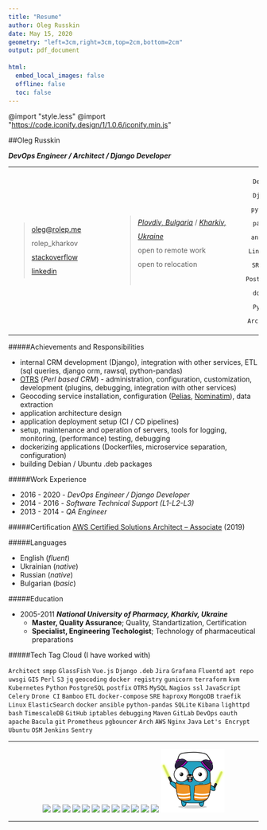 ```yaml
---
title: "Resume"
author: Oleg Russkin
date: May 15, 2020
geometry: "left=3cm,right=3cm,top=2cm,bottom=2cm"
output: pdf_document

html:
  embed_local_images: false
  offline: false
  toc: false
---
```


@import "style.less"
@import "https://code.iconify.design/1/1.0.6/iconify.min.js"

##Oleg Russkin

**_DevOps Engineer / Architect / Django Developer_**

<table style="border-collapse:collapse;width:100%;border-spacing:0px;padding:0;">
<tr style="width:100vw;line-height:2;margin:10px;border-bottom:2px solid gray;">
<td style="border:none;width:auto;min-width:200px;">

> <span class="iconify" data-icon="fa-regular:envelope-open"></span> oleg@rolep.me\
> <span class="iconify" data-icon="simple-icons:skype"></span> rolep_kharkov\
> <span class="iconify" data-icon="simple-icons:stackoverflow"></span> [stackoverflow](https://stackoverflow.com/story/rolep)\
> <span class="iconify" data-icon="simple-icons:linkedin"></span> [linkedin](https://www.linkedin.com/in/rolep)

</td>
<td style="border:none;width:33vm;min-width:250px;">

> <span class="iconify" data-icon="bi:geo-alt"></span> [_Plovdiv, Bulgaria_](https://www.google.com/maps/place/Plovdiv/@42.0924043,24.4697008,8z) / [_Kharkiv, Ukraine_](https://www.google.com/maps/place/Kharkiv,+Kharkiv+Oblast,+Ukraine/@50.0274811,34.9142575,7.25z)\
> <span class="iconify" data-icon="fa-solid:wifi"></span> open to remote work\
> <span class="iconify" data-icon="mdi:truck"></span> open to relocation\
>  <br>

</td>
<td style="border:none;width:auto;white-space:no-wrap;text-align:center;margin:0px;padding:0px;">

`DevOps`
`Django`
`python-pandas`
`ansible`
`Linux`
`AWS`
`SRE`
`ETL`
`PostgreSQL`
`docker`
`Python`
`Architect`

</td>
</tr>
</table>

#####Achievements and Responsibilities

- internal CRM development (Django), integration with other services, ETL (sql queries, django orm, rawsql, python-pandas)
- [OTRS](https://community.otrs.com/) (_Perl based CRM_) - administration, configuration, customization, development (plugins, debugging, integration with other services)
- Geocoding service installation, configuration ([Pelias](https://pelias.io), [Nominatim](https://nominatim.org/)), data extraction
- application architecture design
- application deployment setup (CI / CD pipelines)
- setup, maintenance and operation of servers, tools for logging, monitoring, (performance) testing, debugging
- dockerizing applications (Dockerfiles, microservice separation, configuration)
- building Debian / Ubuntu .deb packages

#####Work Experience

- 2016 - 2020 - _DevOps Engineer / Django Developer_
- 2014 - 2016 - _Software Technical Support (L1-L2-L3)_
- 2013 - 2014 - _QA Engineer_

#####Certification
<span class="iconify" data-icon="logos:aws"></span> [AWS Certified Solutions Architect – Associate](https://www.certmetrics.com/amazon/public/badge.aspx?i=1&t=c&d=2019-06-21&ci=AWS00939911) (2019)

#####Languages

- <span class="iconify" data-icon="emojione-v1:flag-for-united-states"></span> English (_fluent_)
- <span class="iconify" data-icon="emojione-v1:flag-for-ukraine"></span> Ukrainian (_native_)
- <span class="iconify" data-icon="emojione-v1:flag-for-russia"></span> Russian (_native_)
- <span class="iconify" data-icon="emojione-v1:flag-for-bulgaria"></span> Bulgarian (_basic_)

#####Education

- 2005-2011 **_National University of Pharmacy, Kharkiv, Ukraine_**
  - **Master, Quality Assurance**; Quality, Standartization, Certification
  - **Specialist, Engineering Techologist**; Technology of pharmaceutical preparations

#####Tech Tag Cloud (I have worked with)

`Architect`
`smpp`
`GlassFish`
`Vue.js`
`Django`
`.deb`
`Jira`
`Grafana`
`Fluentd`
`apt repo`
`uwsgi`
`GIS`
`Perl`
`S3`
`jq`
`geocoding`
`docker registry`
`gunicorn`
`terraform`
`kvm`
`Kubernetes`
`Python`
`PostgreSQL`
`postfix`
`OTRS`
`MySQL`
`Nagios`
`ssl`
`JavaScript`
`Celery`
`Drone CI`
`Bamboo`
`ETL`
`docker-compose`
`SRE`
`haproxy`
`MongoDB`
`traefik`
`Linux`
`ElasticSearch`
`docker`
`ansible`
`python-pandas`
`SQLite`
`Kibana`
`lighttpd`
`bash`
`TimescaleDB`
`GitHub`
`iptables`
`debugging`
`Maven`
`GitLab`
`DevOps`
`oauth`
`apache`
`Bacula`
`git`
`Prometheus`
`pgbouncer`
`Arch`
`AWS`
`Nginx`
`Java`
`Let's Encrypt`
`Ubuntu`
`OSM`
`Jenkins`
`Sentry`

<table class="footer" style="border-collapse:collapse;width:100%;border-spacing:0px !important;">
<tr style="margin:0px !important;padding:0px !important;border-top:2px solid grey;border-bottom:2px solid gray;">
<td style="width:100vw;padding:0px !important;border:none;text-align:center;border-spacing:0px !important;">

[<span class="iconify" data-icon="logos:ubuntu"></span>](https://ubuntu.com "Ubuntu")
[<span class="iconify"><img src="https://www.nginx.com/wp-content/uploads/2018/08/icon-NGINX-OSS-2.svg"/></span>](https://www.nginx.com "Nginx")
[<span class="iconify" data-icon="logos:archlinux"></span>](https://www.archlinux.org "Arch Linux")
[<span class="iconify" data-icon="logos:javascript"></span>](https://www.javascript.com/ "JavaScript")
[<span class="iconify" data-icon="logos:grafana"></span>](https://grafana.com "Grafana")
[<span class="iconify"><img src="https://raw.githubusercontent.com/fluent/fluentd-docs-gitbook/8c505a3608b9b2032813b00c9b5750f4ca29ddcd/images/logo/Fluentd_icon.png"/></span>](https://www.fluentd.org "Fluentd")
[<span class="iconify" data-icon="logos:firefox"></span>](https://www.mozilla.org/en-US/firefox/ "Firefox")
[<span class="iconify"><img src="https://ucarecdn.com/01a270e0-e967-40df-b725-62598712622a/"/></span>](https://openvpn.net "OpenVPN")
[<span class="iconify" data-icon="simple-icons:github"></span>](https://github.com "GitHub")
[<span class="iconify" data-icon="logos:mysql"></span>](https://www.mysql.com "MySQL")
[<span class="iconify" data-icon="logos:chrome"></span>](https://www.google.com/chrome/ "Chrome")
[<span class="iconify"><img src="https://a.slack-edge.com/80588/img/services/nagios_512.png"/></span>](https://www.nagios.org "Nagios")
[<span class="iconify"><img src="https://upload.wikimedia.org/wikipedia/commons/thumb/e/e7/Application-x-deb.svg/48px-Application-x-deb.svg.png"/></span>](https://wiki.debian.org/Packaging ".deb package")
[<span class="iconify" data-icon="logos:slack-icon"></span>](https://slack.com "Slack")
[<span class="iconify" data-icon="logos:centos-icon"></span>](https://www.centos.org "CentOS")
[<span class="iconify"><img src="https://www.timescale.com/images/icon.png"/></span>](https://www.timescale.com "TimescaleDB")
[<span class="iconify" data-icon="logos:fedora"></span>](https://getfedora.org "Fedora")
[<span class="iconify" data-icon="logos:jira"></span>](https://www.atlassian.com/software/jira "Jira")
[<span class="iconify" data-icon="logos:vue"></span>](https://vuejs.org "Vue.js")
[<span class="iconify" data-icon="simple-icons:ansible"></span>](https://www.ansible.com "Ansible")
[<span class="iconify" data-icon="logos:gitlab"></span>](https://gitlab.com "GitLab")
[<span class="iconify" data-icon="logos:perl"></span>](https://www.perl.org "Perl")
[<span class="iconify" data-icon="logos:jenkins"></span>](https://www.jenkins.io "Jenkins")
[<span class="iconify"><img src="https://docs.gitea.io/images/gitea.png"/></span>](https://gitea.io "Gitea")
[<span class="iconify" data-icon="logos:postgresql"></span>](https://www.postgresql.org "PostgreSQL")
[<span class="iconify" data-icon="logos:docker-icon"></span>](https://www.docker.com "Docker")
[<span class="iconify" data-icon="logos:aws"></span>](https://aws.amazon.com "Amazon Web Services")
[<span class="iconify"><img src="https://www.openstreetmap.org/assets/osm_logo-b7061f13a03615f787a7e0e56a0db5252eb2a217ab063183e78526a8cc10989b.svg"/></span>](https://www.openstreetmap.org "OpenStreetMap")
[<span class="iconify" data-icon="logos:linux-tux"></span>](https://www.linux.org "Linux")
[<span class="iconify" data-icon="logos:kubernetes"></span>](https://kubernetes.io "Kubernetes")
[<span class="iconify" data-icon="logos:django"></span>](https://www.djangoproject.com "Django")
[<span class="iconify"><img src="https://raw.githubusercontent.com/drone/brand/master/logos/png/dark/drone-logo-png-dark-64.png"/></span>](https://drone.io "Drone CI")
[<span class="iconify" data-icon="logos:bamboo"></span>](https://www.atlassian.com/software/bamboo "Bamboo")
[<span class="iconify" data-icon="logos:vim"></span>](https://www.vim.org "Vim")
[<span class="iconify" data-icon="mdi:bash"></span>](https://www.gnu.org/software/bash/ "Bash")
[<span class="iconify" data-icon="logos:stackoverflow-icon"></span>](https://stackoverflow.com "Stack Overflow")
[<span class="iconify" data-icon="logos:java"></span>](https://www.oracle.com/technetwork/java/javase/overview/index.html "Java")
[<span class="iconify" data-icon="logos:prometheus"></span>](https://prometheus.io "Prometheus")
[<span class="iconify"><img src="https://letsencrypt.org/images/le-logo-lockonly.png"/></span>](https://letsencrypt.org "Let’s Encrypt")
[<span class="iconify"><img src="https://pandas.pydata.org/static/img/pandas_mark.svg#svgView(viewBox(20,20,190,190))" width=14/></span>](https://pandas.pydata.org/ "pandas")
[<span class="iconify" data-icon="logos:kibana"></span>](https://www.elastic.co/kibana "Kibana")
[<span class="iconify"><img src="https://raw.githubusercontent.com/OTRS/otrs/rel-6_0/var/httpd/htdocs/skins/Agent/default/img/icons/product.ico"/></span>](https://otrs.com/product-otrs/ "OTRS")
[<span class="iconify" data-icon="logos:python"></span>](https://www.python.org "Python")
[<span class="iconify" data-icon="logos:visual-studio-code"></span>](https://code.visualstudio.com/ "Visual Studio Code")
[<span class="iconify"><img src="https://raw.githubusercontent.com/containous/traefik/master/webui/src/statics/icons/icon-128x128.png"/></span>](https://containo.us/traefik "Traefik")
[<span class="iconify" data-icon="logos:elasticsearch" data-inline="false"></span>](https://www.elastic.co/elasticsearch/ "Elasticsearch")

</td>
</tr>
</table>
